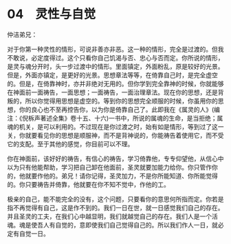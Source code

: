 # 04　灵性与自觉


仲洁弟兄：

对于你第一种灵性的情形，可说非善亦非恶。这一种的情形，完全是过渡的。但我不敢说，必定度得过。这个只看你自己饥渴与否、忠心与否而定。你所说的情形，是灵与魂分开时，头一步过渡中的情形。里面镇定，外面粉乱，原是较好的光景。但是，外面亦镇定，是更好的光景。思想章法等等，在倚靠自己时，是完全虚空的。但是，在倚靠神时，亦并非绝对无用的。但你学到完全靠神的时候，你就能够在神面前一面祷告，一面思想；一面祷告，一面治理章法。现在你的思想，还是背叛的，所以你觉得用思想是虚空的。等到你的思想完全顺服的时候，你虽用你的思想，你的良心也不至再控告你，以为你是倚靠自己了。此即我在《属灵的人》(编注：《倪柝声著述全集》卷十五、十六)一书中，所说的属魂的生命，是当拒绝；属魂的机关，是可以利用的。不过现在是你过渡之时，始有如是情形，等到过了这一关，你就要看见你的思想是顺服神，而不是背神说的，你能祷告着使用它，而不受它的支配。至于其他的感觉，你目前可以不理。

你在神面前，该好好的祷告，有信心的祷告，学习倚靠他，专专仰望他，从信心中以为只有他能帮助，学习把自己卸在他面前，圣灵就要加能力给你。你只管作你的，他就要作他的。弟兄！请你记得，圣灵加力，不是你所能知道、你所能觉得的。你只要祷告并倚靠，他就要在你不知不觉中，作他的工。

极亲的自己，能不能完全的没有，这个问题，只要看你的意思何所指而定。你若是指不再觉得有自己，这是作不到的。我们一日在世，就一日感觉我们自己的存在。并且圣灵的工夫，在我们心中越显明，我们就越觉自己的存在。我们人是一个活魂。魂是使吾人有自觉的，意即使我们自己觉得自己的。所以我们作人一日，就必定有自觉一日。

